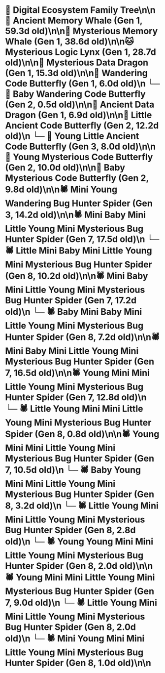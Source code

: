 # 🌳 Digital Ecosystem Family Tree\n\n🐋 Ancient Memory Whale (Gen 1, 59.3d old)\n\n🐋 Mysterious Memory Whale (Gen 1, 38.6d old)\n\n🐱 Mysterious Logic Lynx (Gen 1, 28.7d old)\n\n🐉 Mysterious Data Dragon (Gen 1, 15.3d old)\n\n🦋 Wandering Code Butterfly (Gen 1, 6.0d old)\n  └─ 🦋 Baby Wandering Code Butterfly (Gen 2, 0.5d old)\n\n🐉 Ancient Data Dragon (Gen 1, 6.9d old)\n\n🦋 Little Ancient Code Butterfly (Gen 2, 12.2d old)\n  └─ 🦋 Young Little Ancient Code Butterfly (Gen 3, 8.0d old)\n\n🦋 Young Mysterious Code Butterfly (Gen 2, 10.0d old)\n\n🦋 Baby Mysterious Code Butterfly (Gen 2, 9.8d old)\n\n🕷️ Mini Young Wandering Bug Hunter Spider (Gen 3, 14.2d old)\n\n🕷️ Mini Baby Mini Little Young Mini Mysterious Bug Hunter Spider (Gen 7, 17.5d old)\n  └─ 🕷️ Little Mini Baby Mini Little Young Mini Mysterious Bug Hunter Spider (Gen 8, 10.2d old)\n\n🕷️ Mini Baby Mini Little Young Mini Mysterious Bug Hunter Spider (Gen 7, 17.2d old)\n  └─ 🕷️ Baby Mini Baby Mini Little Young Mini Mysterious Bug Hunter Spider (Gen 8, 7.2d old)\n\n🕷️ Mini Baby Mini Little Young Mini Mysterious Bug Hunter Spider (Gen 7, 16.5d old)\n\n🕷️ Young Mini Mini Little Young Mini Mysterious Bug Hunter Spider (Gen 7, 12.8d old)\n  └─ 🕷️ Little Young Mini Mini Little Young Mini Mysterious Bug Hunter Spider (Gen 8, 0.8d old)\n\n🕷️ Young Mini Mini Little Young Mini Mysterious Bug Hunter Spider (Gen 7, 10.5d old)\n  └─ 🕷️ Baby Young Mini Mini Little Young Mini Mysterious Bug Hunter Spider (Gen 8, 3.2d old)\n  └─ 🕷️ Little Young Mini Mini Little Young Mini Mysterious Bug Hunter Spider (Gen 8, 2.8d old)\n  └─ 🕷️ Young Young Mini Mini Little Young Mini Mysterious Bug Hunter Spider (Gen 8, 2.0d old)\n\n🕷️ Young Mini Mini Little Young Mini Mysterious Bug Hunter Spider (Gen 7, 9.0d old)\n  └─ 🕷️ Little Young Mini Mini Little Young Mini Mysterious Bug Hunter Spider (Gen 8, 2.0d old)\n  └─ 🕷️ Mini Young Mini Mini Little Young Mini Mysterious Bug Hunter Spider (Gen 8, 1.0d old)\n\n